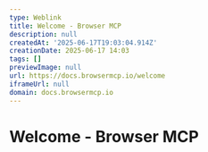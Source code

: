 ```yaml
---
type: Weblink
title: Welcome - Browser MCP
description: null
createdAt: '2025-06-17T19:03:04.914Z'
creationDate: 2025-06-17 14:03
tags: []
previewImage: null
url: https://docs.browsermcp.io/welcome
iframeUrl: null
domain: docs.browsermcp.io
---
```


# Welcome - Browser MCP


